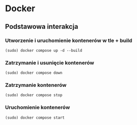 # Docker

## Podstawowa interakcja
### Utworzenie i uruchomienie kontenerów w tle + build
```(sudo) docker compose up -d --build```
### Zatrzymanie i usunięcie kontenerów
```(sudo) docker compose down```
### Zatrzymanie kontenerów
```(sudo) docker compose stop```
### Uruchomienie kontenerów
```(sudo) docker compose start```
